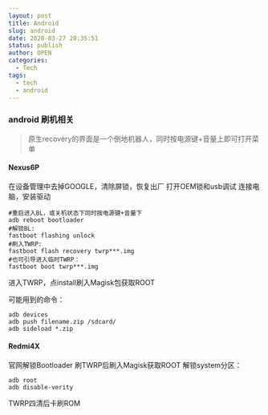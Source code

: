 ```yaml
---
layout: post
title: Android
slug: android
date: 2020-03-27 20:35:51
status: publish
author: OPEN
categories: 
  - Tech
tags: 
  - tech
  - android
---
```



### android 刷机相关

>原生recovery的界面是一个倒地机器人，同时按电源键+音量上即可打开菜单  

#### Nexus6P
在设备管理中去掉GOOGLE，清除屏锁，恢复出厂
打开OEM锁和usb调试
连接电脑，安装驱动
```
#重启进入BL，或关机状态下同时按电源键+音量下
adb reboot bootloader
#解锁BL:
fastboot flashing unlock
#刷入TWRP:
fastboot flash recovery twrp***.img
#也可引导进入临时TWRP：
fastboot boot twrp***.img
```
进入TWRP，点install刷入Magisk包获取ROOT

可能用到的命令：
```
adb devices  
adb push filename.zip /sdcard/
adb sideload *.zip
```

#### Redmi4X
官网解锁Bootloader
刷TWRP后刷入Magisk获取ROOT
解锁system分区：
```
adb root
adb disable-verity
```
TWRP四清后卡刷ROM
